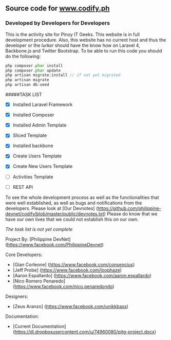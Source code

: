 ## Source code for www.codify.ph

### Developed by Developers for Developers

This is the activity site for Pinoy IT Geeks. This website is in full development procedure. Also, this website has no current host
and thus the developer or the *lurker* should have the know how on Laravel 4, Backbone.js and Twitter Bootstrap.
To be able to run this code you should do the following:

```PHP
php composer.phar install
php composer.phar update
php artisan migrate:install // if not yet migrated
php artisan migrate
php artisan db:seed
```

#####TASK LIST

- [x] Installed Laravel Framework
- [x] Installed Composer
- [x] Installed Admin Template
- [x] Sliced Template
- [x] Installed backbone
- [x] Create Users Template
- [x] Create New Users Template
- [ ] Activities Template
- [ ] REST API



To see the whole development process as well as the functionalities that were well established, as well as bugs and notifications
from the developers. Please look at [Our Devnotes] (https://github.com/philippine-devnet/codify/blob/master/public/devnotes.txt)
Please do know that we have our own lives that we could not establish this on our own.

*The task list is not yet complete*

Project By: [Philippine DevNet] (https://www.facebook.com/PhilippineDevnet) 

Core Developers:
- [Gian Corleone] (https://www.facebook.com/consencius)
- [Jeff Probe] (https://www.facebook.com/loophaze)
- [Aaron Espallardo] (https://www.facebook.com/aaron.espallardo)
- [Nico Romero Penaredo] (https://www.facebook.com/nico.penaredondo)

Designers:
- [Zeus Aranzo] (https://www.facebook.com/unikkbass)

Documentation:
- [Current Documentation] (https://dl.dropboxusercontent.com/u/74960080/pitg-project.docx)
